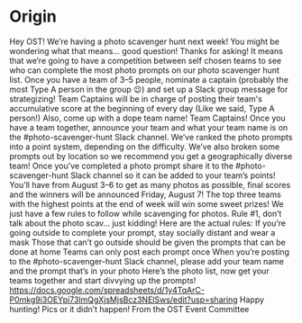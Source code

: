 # Origin

Hey OST!
We’re having a photo scavenger hunt next week! You might be wondering what that means… good question! Thanks for asking! It means that we’re going to have a competition between self chosen teams to see who can complete the most photo prompts on our photo scavenger hunt list. 
Once you have a team of 3–5 people, nominate a captain (probably the most Type A person in the group :wink:) and set up a Slack group message for strategizing! Team Captains will be in charge of posting their team's accumulative score at the beginning of every day (Like we said, Type A person!) Also, come up with a dope team name!
Team Captains! Once you have a team together, announce your team and what your team name is on the #photo-scavenger-hunt Slack channel. 
We’ve ranked the photo prompts into a point system, depending on the difficulty. We’ve also broken some prompts out by location so we recommend you get a geographically diverse team! 
Once you’ve completed a photo prompt share it to the #photo-scavenger-hunt Slack channel so it can be added to your team’s points! You’ll have from August 3–6 to get as many photos as possible, final scores and the winners will be announced Friday, August 7! The top three teams with the highest points at the end of week will win some sweet prizes!
We just have a few rules to follow while scavenging for photos. Rule #1, don’t talk about the photo scav… just kidding! Here are the actual rules:
If you’re going outside to complete your prompt, stay socially distant and wear a mask
Those that can’t go outside should be given the prompts that can be done at home
Teams can only post each prompt once
When you’re posting to the #photo-scavenger-hunt Slack channel, please add your team name and the prompt that’s in your photo
Here’s the photo list, now get your teams together and start divvying up the prompts!
https://docs.google.com/spreadsheets/d/1y4TqArC-P0mkg9i3OEYpi73lmQgXjsMjsBcz3NElSws/edit?usp=sharing
Happy hunting! Pics or it didn’t happen!
From the OST Event Committee
